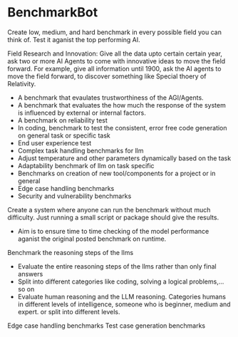 # BenchmarkBot

Create low, medium, and hard benchmark in every possible field you can think of.
Test it aganist the top performing AI.

Field Research and Innovation:
Give all the data upto certain certain year, ask two or more AI Agents to come with innovative ideas to move the field forward.
For example, give all information until 1900, ask the AI agents to move the field forward, to discover something like Special thoery of Relativity. 

- A benchmark that evaulates trustworthiness of the AGI/Agents.
- A benchmark that evaluates the how much the response of the system is influenced by external or internal factors.
- A benchmark  on reliability test
- In coding, benchmark to test the consistent, error free code generation on general task or specific task
- End user experience test
- Complex task handling benchmarks for llm
- Adjust temperature and other parameters dynamically based on the task
- Adaptability benchmark of llm on task specific
- Benchmarks on creation of new tool/components for a project or in general
- Edge case handling benchmarks
- Security and vulnerability benchmarks

Create a system where anyone can run the benchmark without much difficulty.
Just running a small script or package should give the results.
- Aim is to ensure time to time checking of the model performance aganist the original posted benchmark on runtime. 

Benchmark the reasoning steps of the llms
- Evaluate the entire reasoning steps of the llms rather than only final answers
- Split into different categories like coding, solving a logical problems,... so on
- Evaluate human reasoning and the LLM reasoning. Categories humans in different levels of intelligence, someone who is beginner, medium and expert. or split into different levels. 

Edge case handling benchmarks
Test case generation benchmarks